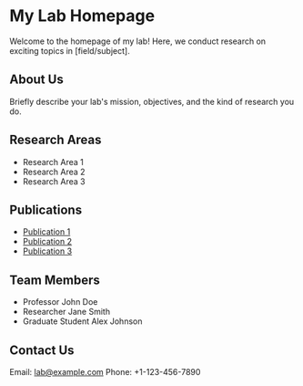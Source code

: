 # My Lab Homepage

Welcome to the homepage of my lab! Here, we conduct research on exciting topics in [field/subject].

## About Us

Briefly describe your lab's mission, objectives, and the kind of research you do.

## Research Areas

- Research Area 1
- Research Area 2
- Research Area 3

## Publications

- [Publication 1](link-to-publication-1)
- [Publication 2](link-to-publication-2)
- [Publication 3](link-to-publication-3)

## Team Members

- Professor John Doe
- Researcher Jane Smith
- Graduate Student Alex Johnson

## Contact Us

Email: lab@example.com
Phone: +1-123-456-7890
